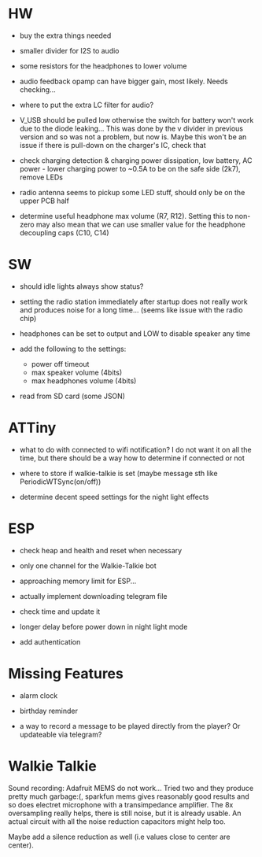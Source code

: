 # HW

- buy the extra things needed
- smaller divider for I2S to audio
- some resistors for the headphones to lower volume

- audio feedback opamp can have bigger gain, most likely. Needs checking...
- where to put the extra LC filter for audio?

- V_USB should be pulled low otherwise the switch for battery won't work due to the diode leaking... This was done by the v divider in previous version and so was not a problem, but now is. Maybe this won't be an issue if there is pull-down on the charger's IC, check that
- check charging detection & charging power dissipation, low battery, AC power - lower charging power to ~0.5A to be on the safe side (2k7), remove LEDs

- radio antenna seems to pickup some LED stuff, should only be on the upper PCB half

- determine useful headphone max volume (R7, R12). Setting this to non-zero may also mean that we can use smaller value for the headphone decoupling caps (C10, C14)

# SW

- should idle lights always show status? 

- setting the radio station immediately after startup does not really work and produces noise for a long time... (seems like issue with the radio chip)
- headphones can be set to output and LOW to disable speaker any time

- add the following to the settings:
    - power off timeout
    - max speaker volume (4bits)
    - max headphones volume (4bits)
- read from SD card (some JSON)

# ATTiny

- what to do with connected to wifi notification? I do not want it on all the time, but there should be a way how to determine if connected or not

- where to store if walkie-talkie is set (maybe message sth like PeriodicWTSync(on/off))
- determine decent speed settings for the night light effects

# ESP


- check heap and health and reset when necessary

- only one channel for the Walkie-Talkie bot 
- approaching memory limit for ESP...
- actually implement downloading telegram file
- check time and update it
- longer delay before power down in night light mode
- add authentication

 # Missing Features

 - alarm clock
 - birthday reminder

 - a way to record a message to be played directly from the player? Or updateable via telegram?

# Walkie Talkie

Sound recording: Adafruit MEMS do not work... Tried two and they produce pretty much garbage:(, sparkfun mems gives reasonably good results and so does electret microphone with a transimpedance amplifier. The 8x oversampling really helps, there is still noise, but it is already usable. An actual circuit with all the noise reduction capacitors might help too. 

Maybe add a silence reduction as well (i.e values close to center are center). 